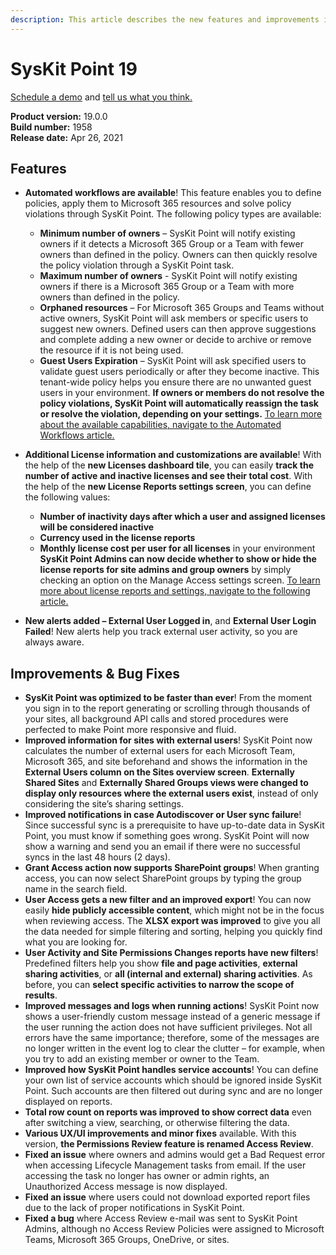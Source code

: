 ```yaml
---
description: This article describes the new features and improvements in SysKit Point version 19.
---
```


# SysKit Point 19

[Schedule a demo](https://www.syskit.com/products/point/request-a-demo/) and [tell us what you think.](https://www.syskit.com/company/contact-us/)

**Product version:** 19.0.0  
**Build number:** 1958  
**Release date:** Apr 26, 2021

## Features

* **Automated workflows are available**! This feature enables you to define policies, apply them to Microsoft 365 resources and solve policy violations through SysKit Point. The following policy types are available:
    * **Minimum number of owners** – SysKit Point will notify existing owners if it detects a Microsoft 365 Group or a Team with fewer owners than defined in the policy. Owners can then quickly resolve the policy violation through a SysKit Point task.
    * **Maximum number of owners** - SysKit Point will notify existing owners if there is a Microsoft 365 Group or a Team with more owners than defined in the policy. 
    * **Orphaned resources** – For Microsoft 365 Groups and Teams without active owners, SysKit Point will ask members or specific users to suggest new owners. Defined users can then approve suggestions and complete adding a new owner or decide to archive or remove the resource if it is not being used.
    * **Guest Users Expiration** – SysKit Point will ask specified users to validate guest users periodically or after they become inactive. This tenant-wide policy helps you ensure there are no unwanted guest users in your environment. 
**If owners or members do not resolve the policy violations, SysKit Point will automatically reassign the task or resolve the violation, depending on your settings.**
[To learn more about the available capabilities, navigate to the Automated Workflows article.](#TODO)

* **Additional License information and customizations are available**! With the help of the **new Licenses dashboard tile**, you can easily **track the number of active and inactive licenses and see their total cost**.
With the help of the **new License Reports settings screen**, you can define the following values:
    * **Number of inactivity days after which a user and assigned licenses will be considered inactive**
    * **Currency used in the license reports**
    * **Monthly license cost per user for all licenses** in your environment
**SysKit Point Admins can now decide whether to show or hide the license reports for site admins and group owners** by simply checking an option on the Manage Access settings screen. 
[To learn more about license reports and settings, navigate to the following article.](#TODO)

* **New alerts added – External User Logged in**, and **External User Login Failed**! New alerts help you track external user activity, so you are always aware. 

## Improvements & Bug Fixes

* **SysKit Point was optimized to be faster than ever**! From the moment you sign in to the report generating or scrolling through thousands of your sites, all background API calls and stored procedures were perfected to make Point more responsive and fluid. 
* **Improved information for sites with external users**! SysKit Point now calculates the number of external users for each Microsoft Team, Microsoft 365, and site beforehand and shows the information in the **External Users column on the Sites overview screen**. **Externally Shared Sites** and **Externally Shared Groups views were changed to display only resources where the external users exist**, instead of only considering the site’s sharing settings. 
* **Improved notifications in case Autodiscover or User sync failure**! Since successful sync is a prerequisite to have up-to-date data in SysKit Point, you must know if something goes wrong. SysKit Point will now show a warning and send you an email if there were no successful syncs in the last 48 hours (2 days). 
* **Grant Access action now supports SharePoint groups**! When granting access, you can now select SharePoint groups by typing the group name in the search field.
* **User Access gets a new filter and an improved export**! You can now easily **hide publicly accessible content**, which might not be in the focus when reviewing access. The **XLSX export was improved** to give you all the data needed for simple filtering and sorting, helping you quickly find what you are looking for. 
* **User Activity and Site Permissions Changes reports have new filters**! Predefined filters help you show **file and page activities**, **external sharing activities**, or **all (internal and external) sharing activities**. As before, you can **select specific activities to narrow the scope of results**.
* **Improved messages and logs when running actions**! SysKit Point now shows a user-friendly custom message instead of a generic message if the user running the action does not have sufficient privileges. Not all errors have the same importance; therefore, some of the messages are no longer written in the event log to clear the clutter – for example, when you try to add an existing member or owner to the Team.
* **Improved how SysKit Point handles service accounts**! You can define your own list of service accounts which should be ignored inside SysKit Point. Such accounts are then filtered out during sync and are no longer displayed on reports.
* **Total row count on reports was improved to show correct data** even after switching a view, searching, or otherwise filtering the data. 
* **Various UX/UI improvements and minor fixes** available. 
With this version, **the Permissions Review feature is renamed Access Review**.
* **Fixed an issue** where owners and admins would get a Bad Request error when accessing Lifecycle Management tasks from email. If the user accessing the task no longer has owner or admin rights, an Unauthorized Access message is now displayed. 
* **Fixed an issue** where users could not download exported report files due to the lack of proper notifications in SysKit Point.
* **Fixed a bug** where Access Review e-mail was sent to SysKit Point Admins, although no Access Review Policies were assigned to Microsoft Teams, Microsoft 365 Groups, OneDrive, or sites.
